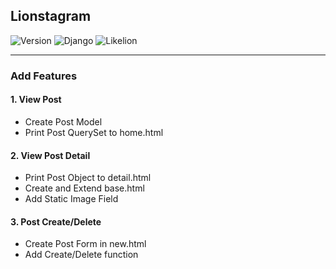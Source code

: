 Lionstagram
---
![Version](https://img.shields.io/badge/Version-1.0.3-green.svg) ![Django](https://img.shields.io/badge/Python-Django-darkgreen.svg) ![Likelion](https://img.shields.io/badge/Likelion-MJU(Seoul)-informational.svg)

---
### Add Features
#### 1. View Post
- Create Post Model
- Print Post QuerySet to home.html
#### 2. View Post Detail
- Print Post Object to detail.html
- Create and Extend base.html
- Add Static Image Field
#### 3. Post Create/Delete
- Create Post Form in new.html
- Add Create/Delete function
